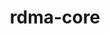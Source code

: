---
title: "rdma-core"
layout: cache
categories: [package, develop-2024-03-10]
meta: {"versions": ["49.0"], "compilers": ["gcc@=11.4.0", "gcc@=7.3.1", "gcc@=7.5.0"], "oss": ["amzn2", "ubuntu18.04", "ubuntu22.04"], "platforms": ["linux"], "targets": ["aarch64", "neoverse_n1", "x86_64_v3"], "stacks": ["aws-isc", "aws-isc-aarch64", "ml-linux-x86_64-cuda", "radiuss", "root"], "num_specs": 10, "num_specs_by_stack": {"root": 10, "aws-isc-aarch64": 4, "aws-isc": 2, "radiuss": 2, "ml-linux-x86_64-cuda": 2}}
spec_details: [{"hash": "ntooiduwhy6oqp7ksppjhq2yf4bf3mit", "compiler": "gcc@=7.3.1", "versions": ["49.0"], "os": "amzn2", "platform": "linux", "target": "aarch64", "variants": ["build_system=cmake", "build_type=Release", "generator=make", "~ipo", "+man_pages", "+pyverbs", "+static"], "stacks": ["root", "aws-isc-aarch64"], "size": "-", "tarball": "https://binaries.spack.io/releases/develop-2024-03-10/build_cache/linux-amzn2-aarch64/gcc-7.3.1/rdma-core-49.0/linux-amzn2-aarch64-gcc-7.3.1-rdma-core-49.0-ntooiduwhy6oqp7ksppjhq2yf4bf3mit.spack"}, {"hash": "h3tx25vm7747k5mszeayd4r65xgcjzbs", "compiler": "gcc@=7.3.1", "versions": ["49.0"], "os": "amzn2", "platform": "linux", "target": "aarch64", "variants": ["build_system=cmake", "build_type=Release", "generator=make", "~ipo", "+man_pages", "+pyverbs", "+static"], "stacks": ["root", "aws-isc-aarch64"], "size": "-", "tarball": "https://binaries.spack.io/releases/develop-2024-03-10/build_cache/linux-amzn2-aarch64/gcc-7.3.1/rdma-core-49.0/linux-amzn2-aarch64-gcc-7.3.1-rdma-core-49.0-h3tx25vm7747k5mszeayd4r65xgcjzbs.spack"}, {"hash": "g7n6booxs44k3hzbq5hwkcuufdadcjrw", "compiler": "gcc@=7.3.1", "versions": ["49.0"], "os": "amzn2", "platform": "linux", "target": "x86_64_v3", "variants": ["build_system=cmake", "build_type=Release", "generator=make", "~ipo", "+man_pages", "+pyverbs", "+static"], "stacks": ["root", "aws-isc"], "size": "-", "tarball": "https://binaries.spack.io/releases/develop-2024-03-10/build_cache/linux-amzn2-x86_64_v3/gcc-7.3.1/rdma-core-49.0/linux-amzn2-x86_64_v3-gcc-7.3.1-rdma-core-49.0-g7n6booxs44k3hzbq5hwkcuufdadcjrw.spack"}, {"hash": "isbpw2ephyhbnwyldapsm3wxx46t4x5d", "compiler": "gcc@=7.3.1", "versions": ["49.0"], "os": "amzn2", "platform": "linux", "target": "neoverse_n1", "variants": ["build_system=cmake", "build_type=Release", "generator=make", "~ipo", "+man_pages", "+pyverbs", "+static"], "stacks": ["root", "aws-isc-aarch64"], "size": "-", "tarball": "https://binaries.spack.io/releases/develop-2024-03-10/build_cache/linux-amzn2-neoverse_n1/gcc-7.3.1/rdma-core-49.0/linux-amzn2-neoverse_n1-gcc-7.3.1-rdma-core-49.0-isbpw2ephyhbnwyldapsm3wxx46t4x5d.spack"}, {"hash": "dxw6yvbiegp2bct4dxyfn7fhnhjffghp", "compiler": "gcc@=7.3.1", "versions": ["49.0"], "os": "amzn2", "platform": "linux", "target": "neoverse_n1", "variants": ["build_system=cmake", "build_type=Release", "generator=make", "~ipo", "+man_pages", "+pyverbs", "+static"], "stacks": ["root", "aws-isc-aarch64"], "size": "-", "tarball": "https://binaries.spack.io/releases/develop-2024-03-10/build_cache/linux-amzn2-neoverse_n1/gcc-7.3.1/rdma-core-49.0/linux-amzn2-neoverse_n1-gcc-7.3.1-rdma-core-49.0-dxw6yvbiegp2bct4dxyfn7fhnhjffghp.spack"}, {"hash": "plerfhznhvemyyzrvsntmoh7dweuixsg", "compiler": "gcc@=7.3.1", "versions": ["49.0"], "os": "amzn2", "platform": "linux", "target": "x86_64_v3", "variants": ["build_system=cmake", "build_type=Release", "generator=make", "~ipo", "+man_pages", "+pyverbs", "+static"], "stacks": ["root", "aws-isc"], "size": "-", "tarball": "https://binaries.spack.io/releases/develop-2024-03-10/build_cache/linux-amzn2-x86_64_v3/gcc-7.3.1/rdma-core-49.0/linux-amzn2-x86_64_v3-gcc-7.3.1-rdma-core-49.0-plerfhznhvemyyzrvsntmoh7dweuixsg.spack"}, {"hash": "imiasxz5nkq5f56zjpkms7hlm252kuyq", "compiler": "gcc@=7.5.0", "versions": ["49.0"], "os": "ubuntu18.04", "platform": "linux", "target": "x86_64_v3", "variants": ["build_system=cmake", "build_type=Release", "generator=make", "~ipo", "+man_pages", "+pyverbs", "+static"], "stacks": ["root", "radiuss"], "size": "-", "tarball": "https://binaries.spack.io/releases/develop-2024-03-10/build_cache/linux-ubuntu18.04-x86_64_v3/gcc-7.5.0/rdma-core-49.0/linux-ubuntu18.04-x86_64_v3-gcc-7.5.0-rdma-core-49.0-imiasxz5nkq5f56zjpkms7hlm252kuyq.spack"}, {"hash": "sqb7tsfppno6y7obhsaqr6dn57wedhdb", "compiler": "gcc@=7.5.0", "versions": ["49.0"], "os": "ubuntu18.04", "platform": "linux", "target": "x86_64_v3", "variants": ["build_system=cmake", "build_type=Release", "generator=make", "~ipo", "+man_pages", "+pyverbs", "+static"], "stacks": ["root", "radiuss"], "size": "-", "tarball": "https://binaries.spack.io/releases/develop-2024-03-10/build_cache/linux-ubuntu18.04-x86_64_v3/gcc-7.5.0/rdma-core-49.0/linux-ubuntu18.04-x86_64_v3-gcc-7.5.0-rdma-core-49.0-sqb7tsfppno6y7obhsaqr6dn57wedhdb.spack"}, {"hash": "x5tjhmn7ihye6fshhvj2a7fv7duponiw", "compiler": "gcc@=11.4.0", "versions": ["49.0"], "os": "ubuntu22.04", "platform": "linux", "target": "x86_64_v3", "variants": ["build_system=cmake", "build_type=Release", "generator=make", "~ipo", "+man_pages", "+pyverbs", "+static"], "stacks": ["ml-linux-x86_64-cuda", "root"], "size": "-", "tarball": "https://binaries.spack.io/releases/develop-2024-03-10/build_cache/linux-ubuntu22.04-x86_64_v3/gcc-11.4.0/rdma-core-49.0/linux-ubuntu22.04-x86_64_v3-gcc-11.4.0-rdma-core-49.0-x5tjhmn7ihye6fshhvj2a7fv7duponiw.spack"}, {"hash": "5nwepdyhlwukto22te542lfnfk4yq7fp", "compiler": "gcc@=11.4.0", "versions": ["49.0"], "os": "ubuntu22.04", "platform": "linux", "target": "x86_64_v3", "variants": ["build_system=cmake", "build_type=Release", "generator=make", "~ipo", "+man_pages", "+pyverbs", "+static"], "stacks": ["ml-linux-x86_64-cuda", "root"], "size": "-", "tarball": "https://binaries.spack.io/releases/develop-2024-03-10/build_cache/linux-ubuntu22.04-x86_64_v3/gcc-11.4.0/rdma-core-49.0/linux-ubuntu22.04-x86_64_v3-gcc-11.4.0-rdma-core-49.0-5nwepdyhlwukto22te542lfnfk4yq7fp.spack"}]
---